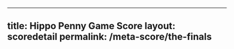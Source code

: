 ---
        
title: Hippo Penny Game Score
layout: scoredetail
permalink: /meta-score/the-finals
---